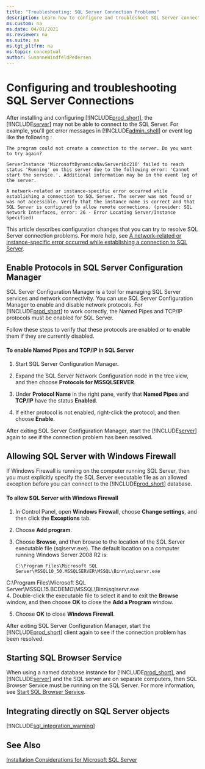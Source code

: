 ```yaml
---
title: "Troubleshooting: SQL Server Connection Problems"
description: Learn how to configure and troubleshoot SQL Server connections to Business Central.
ms.custom: na
ms.date: 04/01/2021
ms.reviewer: na
ms.suite: na
ms.tgt_pltfrm: na
ms.topic: conceptual
author: SusanneWindfeldPedersen
---
```

# Configuring and troubleshooting SQL Server Connections

After installing and configuring [!INCLUDE[prod_short](../developer/includes/prod_short.md)], the [!INCLUDE[server](../developer/includes/server.md)] may not be able to connect to the SQL Server. For example, you'll get error messages in [!INCLUDE[admin_shell](../developer/includes/adminshell.md)] or event log like the following : 
  
`The program could not create a connection to the server. Do you want to try again?`

`ServerInstance 'MicrosoftDynamicsNavServer$bc210' failed to reach  status 'Running' on this server due to the following error: 'Cannot start the service.'. Additional information may be in the event log of
the server.`

`A network-related or instance-specific error occurred while establishing a connection to SQL Server. The server was not found or was not accessible. Verify that the instance name is correct and that SQL Server is configured to allow remote connections. (provider: SQL Network Interfaces, error: 26 - Error Locating Server/Instance Specified)`

This article describes configuration changes that you can try to resolve SQL Server connection problems. For more help, see [A network-related or instance-specific error occurred while establishing a connection to SQL Server](/troubleshoot/sql/connect/network-related-or-instance-specific-error-occurred-while-establishing-connection#get-the-tcp-port-of-the-instance).

## Enable Protocols in SQL Server Configuration Manager

SQL Server Configuration Manager is a tool for managing SQL Server services and network connectivity. You can use SQL Server Configuration Manager to enable and disable network protocols. For [!INCLUDE[prod_short](../developer/includes/prod_short.md)] to work correctly, the Named Pipes and TCP/IP protocols must be enabled for SQL Server.  
  
Follow these steps to verify that these protocols are enabled or to enable them if they are currently disabled.  
  
#### To enable Named Pipes and TCP/IP in SQL Server
  
1. Start SQL Server Configuration Manager.  
  
2. Expand the SQL Server Network Configuration node in the tree view, and then choose **Protocols for MSSQLSERVER**.  
  
3. Under **Protocol Name** in the right pane, verify that **Named Pipes** and **TCP/IP** have the status **Enabled**.  
  
4. If either protocol is not enabled, right-click the protocol, and then choose **Enable**.  
  
After exiting SQL Server Configuration Manager, start the [!INCLUDE[server](../developer/includes/server.md)] again to see if the connection problem has been resolved.  
  
## Allowing SQL Server with Windows Firewall
 
If Windows Firewall is running on the computer running SQL Server, then you must explicitly specify the SQL Server executable file as an allowed exception before you can connect to the [!INCLUDE[prod_short](../developer/includes/prod_short.md)] database.  
  
#### To allow SQL Server with Windows Firewall  
  
1. In Control Panel, open **Windows Firewall**, choose **Change settings**, and then click the **Exceptions** tab.  
  
2. Choose **Add program**.  
  
3. Choose **Browse**, and then browse to the location of the SQL Server executable file \(sqlservr.exe\). The default location on a computer running Windows Server 2008 R2 is:  
  
    ```
    C:\Program Files\Microsoft SQL Server\MSSQL10_50.MSSQLSERVER\MSSQL\Binn\sqlservr.exe  
    ```

  C:\Program Files\Microsoft SQL Server\MSSQL15.BCDEMO\MSSQL\Binn\sqlservr.exe  
4.  Double-click the executable file to select it and to exit the **Browse** window, and then choose **OK** to close the **Add a Program** window.  
  
5. Choose **OK** to close **Windows Firewall**.  
  
 After exiting SQL Server Configuration Manager, start the [!INCLUDE[prod_short](../developer/includes/prod_short.md)] client again to see if the connection problem has been resolved.  
  
## Starting SQL Browser Service

When using a named database instance for [!INCLUDE[prod_short](../developer/includes/prod_short.md)], and [!INCLUDE[server](../developer/includes/server.md)] and the SQL server are on separate computers, then SQL Browser Service must be running on the SQL Server. For more information, see [Start SQL Browser Service](/sql/database-engine/configure-windows/start-stop-pause-resume-restart-sql-server-services).  

## Integrating directly on SQL Server objects
[!INCLUDE[sql_integration_warning](../includes/include-sql-integrations.md)]


## See Also  

[Installation Considerations for Microsoft SQL Server](../deployment/installation-considerations-for-microsoft-sql-server.md)